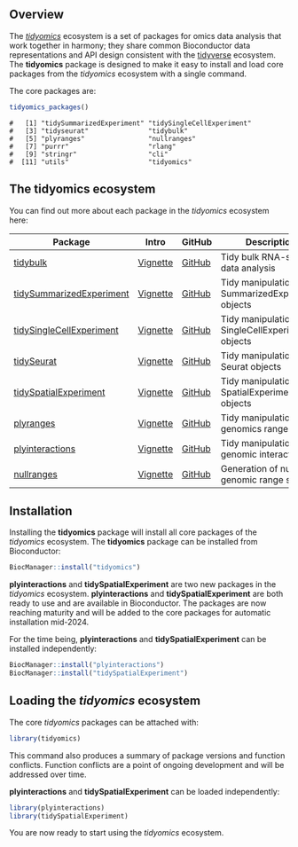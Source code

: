 
<!-- README.md is generated from README.Rmd. Please edit that file -->

## Overview

The [*tidyomics*](https://github.com/tidyomics) ecosystem is a set of
packages for omics data analysis that work together in harmony; they
share common Bioconductor data representations and API design consistent
with the [tidyverse](https://www.tidyverse.org/) ecosystem. The
**tidyomics** package is designed to make it easy to install and load
core packages from the *tidyomics* ecosystem with a single command.

The core packages are:

``` r
tidyomics_packages()
```

    #   [1] "tidySummarizedExperiment" "tidySingleCellExperiment"
    #   [3] "tidyseurat"               "tidybulk"                
    #   [5] "plyranges"                "nullranges"              
    #   [7] "purrr"                    "rlang"                   
    #   [9] "stringr"                  "cli"                     
    #  [11] "utils"                    "tidyomics"

## The tidyomics ecosystem

You can find out more about each package in the *tidyomics* ecosystem
here:

| Package                                                                             | Intro                                                                                         | GitHub                                                               | Description                                       |
|-------------------------------------------------------------------------------------|-----------------------------------------------------------------------------------------------|----------------------------------------------------------------------|---------------------------------------------------|
| [tidybulk](https://stemangiola.github.io/tidybulk/)                                 | [Vignette](https://stemangiola.github.io/tidybulk/articles/introduction.html)                 | [GitHub](https://github.com/stemangiola/tidybulk/)                   | Tidy bulk RNA-seq data analysis                   |
| [tidySummarizedExperiment](https://stemangiola.github.io/tidySummarizedExperiment/) | [Vignette](https://stemangiola.github.io/tidySummarizedExperiment/articles/introduction.html) | [GitHub](https://github.com/stemangiola/tidySummarizedExperiment)    | Tidy manipulation of SummarizedExperiment objects |
| [tidySingleCellExperiment](https://stemangiola.github.io/tidySingleCellExperiment)  | [Vignette](https://stemangiola.github.io/tidySingleCellExperiment/articles/introduction.html) | [GitHub](https://github.com/stemangiola/tidySingleCellExperiment)    | Tidy manipulation of SingleCellExperiment objects |
| [tidySeurat](https://stemangiola.github.io/tidyseurat/)                             | [Vignette](https://stemangiola.github.io/tidyseurat/articles/introduction.html)               | [GitHub](https://github.com/stemangiola/tidyseurat)                  | Tidy manipulation of Seurat objects               |
| [tidySpatialExperiment](https://william-hutchison.github.io/tidySpatialExperiment/) | [Vignette](https://william-hutchison.github.io/tidySpatialExperiment/articles/overview.html)  | [GitHub](https://github.com/william-hutchison/tidySpatialExperiment) | Tidy manipulation of SpatialExperiment objects    |
| [plyranges](https://sa-lee.github.io/plyranges/)                                    | [Vignette](https://sa-lee.github.io/plyranges/articles/an-introduction.html)                  | [GitHub](https://github.com/sa-lee/plyranges)                        | Tidy manipulation of genomics ranges              |
| [plyinteractions](https://tidyomics.github.io/plyinteractions/)                     | [Vignette](https://tidyomics.github.io/plyinteractions/articles/plyinteractions.html)         | [GitHub](https://github.com/tidyomics/plyinteractions)               | Tidy manipulation of genomic interactions         |
| [nullranges](https://nullranges.github.io/nullranges/)                              | [Vignette](https://nullranges.github.io/nullranges/articles/nullranges.html)                  | [GitHub](https://github.com/nullranges/nullranges/)                  | Generation of null genomic range sets             |

## Installation

Installing the **tidyomics** package will install all core packages of
the *tidyomics* ecosystem. The **tidyomics** package can be installed
from Bioconductor:

``` r
BiocManager::install("tidyomics")
```

**plyinteractions** and **tidySpatialExperiment** are two new packages
in the *tidyomics* ecosystem. **plyinteractions** and
**tidySpatialExperiment** are both ready to use and are available in
Bioconductor. The packages are now reaching maturity and will be added
to the core packages for automatic installation mid-2024.

For the time being, **plyinteractions** and **tidySpatialExperiment**
can be installed independently:

``` r
BiocManager::install("plyinteractions")
BiocManager::install("tidySpatialExperiment")
```

## Loading the *tidyomics* ecosystem

The core *tidyomics* packages can be attached with:

``` r
library(tidyomics)
```

This command also produces a summary of package versions and function
conflicts. Function conflicts are a point of ongoing development and
will be addressed over time.

**plyinteractions** and **tidySpatialExperiment** can be loaded
independently:

``` r
library(plyinteractions)
library(tidySpatialExperiment)
```

You are now ready to start using the *tidyomics* ecosystem.
